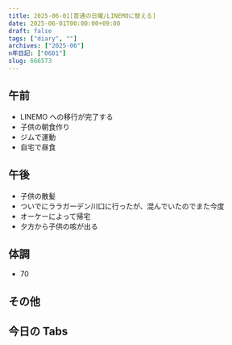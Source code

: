 ```yaml
---
title: 2025-06-01[普通の日曜/LINEMOに替える]
date: 2025-06-01T00:00:00+09:00
draft: false
tags: ["diary", ""]
archives: ["2025-06"]
n年日記: ["0601"]
slug: 666573
---
```


## 午前

- LINEMO への移行が完了する
- 子供の朝食作り
- ジムで運動
- 自宅で昼食

## 午後

- 子供の散髪
- ついでにララガーデン川口に行ったが、混んでいたのでまた今度
- オーケーによって帰宅
- 夕方から子供の咳が出る

## 体調

- 70

## その他

## 今日の Tabs
